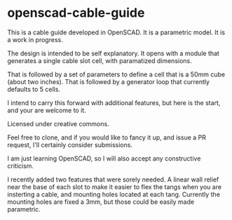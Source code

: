 # openscad-cable-guide
This is a cable guide developed in OpenSCAD. It is a parametric model. It is a work in progress.

The design is intended to be self explanatory.
It opens with a module that generates a single cable slot cell, with paramatized dimensions.

That is followed by a set of parameters to define a cell that is a 50mm cube (about two inches).
That is followed by a generator loop that currently defaults to 5 cells.

I intend to carry this forward with additional features, but here is the start, and your are welcome to it.

Licensed under creative commons.

Feel free to clone, and if you would like to fancy it up, and issue a PR request, I'll certainly consider submissions.

I am just learning OpenSCAD, so I will also accept any constructive criticism.

I recently added two features that were sorely needed. A linear wall relief near the base of each slot to make it easier to flex the tangs when you are insterting a cable, and mounting holes located at each tang. Currently the mounting holes are fixed a 3mm, but those could be easily made parametric.
